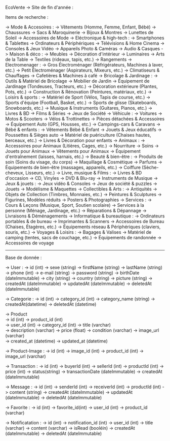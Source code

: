 EcoVente -> Site de fin d'année : 

Items de recherche : 

-> Mode & Accesoires : 
			-> Vêtements (Homme, Femme, Enfant, Bébé)
			-> Chaussures
			-> Sacs & Maroquinerie
			-> Bijoux & Montres
			-> Lunettes de Soleil
			-> Accessoires de Mode
-> Eléctronique & high-tech  : 
			-> Smartphones & Tablettes
			-> Ordinateurs & Périphériques
			-> Télévisions & Home Cinema
			-> Consoles & Jeux Vidéo
			-> Appareils Photo & Caméras
			-> Audio & Casques
-> Maison & déco : 
			-> Meubles
			-> Décoration d'intérieur
			-> Luminaires
			-> Arts de la Table
			-> Textiles (rideaux, tapis, etc.)
			-> Rangements
-> Electromenager :
			-> Gros Électroménager (Réfrigérateurs, 
			Machines à laver, etc.)
			-> Petit Électroménager (Aspirateurs, Mixeurs, etc.)
			-> Climatiseurs & Chauffages
			-> Cafetières & Machines à café
-> Bricolage & Jardinage :
			-> Outils & Matériel de Bricolage
			-> Mobilier de Jardin
			-> Équipement de Jardinage 
			(Tondeuses, Tracteurs, etc.)
			-> Décoration extérieure (Plantes, Pots, etc.)
			-> Construction & Rénovation 
			(Peintures, matériaux, etc.)
-> Loisirs & sports :
			-> Matériel de Sport (Vélos, Tapis de course, etc.)
			-> Sports d'équipe (Football, Basket, etc.)
			-> Sports de glisse (Skateboards, Snowboards, etc.)
			-> Musique & Instruments (Guitares, Pianos, etc.)
			-> Livres & BD
			-> Films & Séries
			-> Jeux de Société
-> Véhicule :
			-> Voitures
			-> Motos & Scooters
			-> Vélos & Trottinettes
			-> Pièces détachées & Accessoires
			-> Équipement Auto (GPS, Housses, etc.)
			-> Campings-cars & Caravans
-> Bébé & enfants :
			-> Vêtements Bébé & Enfant
			-> Jouets & Jeux éducatifs
			-> Poussettes & Sièges auto
			-> Matériel de puériculture 
			(Chaises hautes, berceaux, etc.)
			-> Livres & Décoration pour enfants
-> Animaux :
			-> Accessoires pour Animaux (Litières, Cages, etc.)
			-> Nourriture 
			-> Soins
			-> Jouets pour Animaux
			-> Vêtements pour Animaux
			-> Équipement d'entraînement (laisses, harnais, etc.)
-> Beauté & bien-être :
			-> Produits de soin (Soins du visage, du corps)
			-> Maquillage & Cosmétique
			-> Parfums
			-> Équipements de bien-être (massages, appareils, etc.)
			-> Coiffure (Sèche-cheveux, Lisseurs, etc.)	
-> Livre, musique & Films :
			-> Livres & BD d'occasion
			-> CD, Vinyles
			-> DVD & Blu-ray
			-> Instruments de Musique
-> Jeux & jouets :
			-> Jeux vidéo & Consoles
			-> Jeux de société & puzzles
			-> Jouets
			-> Modélisme & Maquettes
-> Collectibles & Arts :
			-> Antiquités
			-> Objets de Collection (Timbres, Monnaies, etc.)
			-> Peintures & Sculptures
			-> Figurines, Modèles réduits
			-> Posters & Photographies
-> Services :
			-> Cours & Leçons (Musique, Sport, Soutien scolaire)
			-> Services à la personne (Ménage, Jardinage, etc.)
			-> Réparations & Dépannage
			-> Livraisons & Déménagements
-> Informatique & bureautique :
			-> Ordinateurs portables & de bureau 
			-> Imprimantes & Scanners
			-> Accessoires de Bureau (Chaises, Étagères, etc.)
			-> Équipements réseau & Périphériques (claviers, souris, etc.)
-> Voyages & Loisirs :
			-> Bagages & Valises
			-> Matériel de camping (tentes, sacs de couchage, etc.)
			-> Équipements de randonnée
			-> Accessoires de voyage

----------------------------------------------------------------------------------------------

Base de donnée : 

-> User : 
	-> id (int)
   -> sexe (string)
   -> firstName (string)
   -> lastName  (string)
   -> phone (int)
   -> e-mail (string)
   -> password (string)
   -> birthDate (dateImmutable)
   -> city (string)
   -> country (string)
   -> picture (string)
   -> createdAt (dateImmutable)
   -> updatedAt (dateImmutable)
   -> deletedAt (dateImmutable)

-> Categorie : 
   -> id (int)
   -> category_id (int)
   -> category_name (string)
   -> createdAt(datetime)
   -> deletedAt (datetime)

-> Product     
	-> id (int)
   -> product_id (int)	
   -> user_id (int)
   -> category_id	(int)
   -> title (varchar)	
   -> description (varchar)
   -> price (float)	
   -> condition (varchar)
   -> image_url (varchar)	
   -> created_at (datetime)	
   -> updated_at (datetime)	
	
-> Product-Image :
	-> id (int)
	-> image_id (int)
	-> product_id (int)
	-> image_url (varchar)

-> Transaction : 
	-> id (int)
   -> buyerId (int)
   -> sellerId (int)
   -> productId (int)
   -> price (int)
   -> status(string)
   -> transactionDate (dateImmutable)
   -> createdAt (dateImmutable)

-> Message : 
	-> id (int)
   -> senderId (int)
   -> receiverId (int)
   -> productId (int)
   -> content (string)
   -> createdAt (dateImmutable)
   -> updatedAt (dateImmutable)
   -> deletedAt (dateImmutable)

-> Favorite : 
	-> id (int)
	-> favorite_id(int)
	-> user_id (int)
	-> product_id (varchar)


-> Notificatation : 
	-> id (int)
	-> notification_id (int)
	-> user_id (int)
	-> title (varchar)
	-> content (varchar)
	-> isRead (booléin)
   -> createdAt (dateImmutable)
   -> deletedAt (dateImmutable)